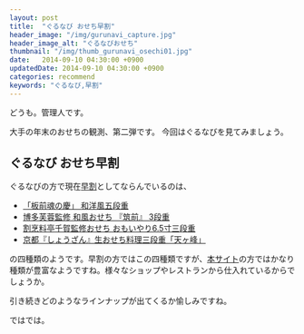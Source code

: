 ```yaml
---
layout: post
title:  "ぐるなび おせち早割"
header_image: "/img/gurunavi_capture.jpg"
header_image_alt: "ぐるなびおせち"
thumbnail: "/img/thumb_gurunavi_osechi01.jpg"
date:   2014-09-10 04:30:00 +0900
updatedDate: 2014-09-10 04:30:00 +0900
categories: recommend
keywords: "ぐるなび,早割"
---
```


どうも。管理人です。

大手の年末のおせちの観測、第二弾です。
今回はぐるなびを見てみましょう。

<!-- more -->

## ぐるなび おせち早割

ぐるなびの方で現在[早割](http://px.a8.net/svt/ejp?a8mat=2BW2PC+7ZKFIA+1HIO+BW8O2&a8ejpredirect=http%3A%2F%2Fshop.gnavi.co.jp%2FMallgn%2Fspecial%2Fosechi%2Fhayawari.html, "早割")としてならんでいるのは、
<img border="0" width="1" height="1" src="http://www15.a8.net/0.gif?a8mat=2BW2PC+7ZKFIA+1HIO+BW8O2" alt="">
<ul>
<li>
<a href="http://px.a8.net/svt/ejp?a8mat=2BW2PC+7ZKFIA+1HIO+BW8O2&a8ejpredirect=http%3A%2F%2Fshop.gnavi.co.jp%2Fitamae%2F251300%2F" target="_blank">「板前魂の慶」 和洋風五段重</a>
<img border="0" width="1" height="1" src="http://www12.a8.net/0.gif?a8mat=2BW2PC+7ZKFIA+1HIO+BW8O2" alt="">
</li>

<li>
<a href="http://px.a8.net/svt/ejp?a8mat=2BW2PC+7ZKFIA+1HIO+BW8O2&a8ejpredirect=http%3A%2F%2Fshop.gnavi.co.jp%2Fi-net%2Ftikuzen15%2F" target="_blank">博多芙蓉監修 和風おせち 『筑前』 3段重</a>
<img border="0" width="1" height="1" src="http://www10.a8.net/0.gif?a8mat=2BW2PC+7ZKFIA+1HIO+BW8O2" alt="">
</li>

<li>
<a href="http://px.a8.net/svt/ejp?a8mat=2BW2PC+7ZKFIA+1HIO+BW8O2&a8ejpredirect=http%3A%2F%2Fshop.gnavi.co.jp%2Fomosan%2F7005%2F" target="_blank">割烹料亭千賀監修おせち おもいやり6.5寸三段重</a>
<img border="0" width="1" height="1" src="http://www16.a8.net/0.gif?a8mat=2BW2PC+7ZKFIA+1HIO+BW8O2" alt="">
</li>

<li>
<a href="http://px.a8.net/svt/ejp?a8mat=2BW2PC+7ZKFIA+1HIO+BW8O2&a8ejpredirect=http%3A%2F%2Fshop.gnavi.co.jp%2Fbishokucircle%2Fshzn-or2012%2F" target="_blank">京都『しょうざん』生おせち料理三段重「天ヶ峰」</a>
<img border="0" width="1" height="1" src="http://www16.a8.net/0.gif?a8mat=2BW2PC+7ZKFIA+1HIO+BW8O2" alt="">
</li>
</ul>

の四種類のようです。早割の方ではこの四種類ですが、[本サイト](http://px.a8.net/svt/ejp?a8mat=2BW2PC+7ZKFIA+1HIO+BW8O2&a8ejpredirect=http%3A%2F%2Fshop.gnavi.co.jp%2FMallgn%2Fspecial%2Fosechi%2F, "本サイト")の方ではかなり種類が豊富なようですね。様々なショップやレストランから仕入れているからでしょうか。
<img border="0" width="1" height="1" src="http://www13.a8.net/0.gif?a8mat=2BW2PC+7ZKFIA+1HIO+BW8O2" alt="">

引き続きどのようなラインナップが出てくるか愉しみですね。

ではでは。